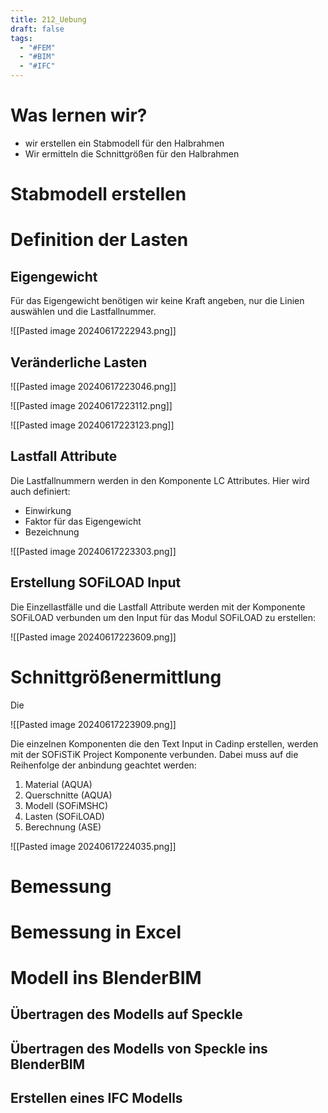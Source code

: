 ```yaml
---
title: 212_Uebung
draft: false
tags:
  - "#FEM"
  - "#BIM"
  - "#IFC"
---
```

# Was lernen wir?

- wir erstellen ein Stabmodell für den Halbrahmen
- Wir ermitteln die Schnittgrößen für den Halbrahmen


# Stabmodell erstellen



# Definition der Lasten

## Eigengewicht

Für das Eigengewicht benötigen wir keine Kraft angeben, nur die Linien auswählen und die Lastfallnummer. 

![[Pasted image 20240617222943.png]]


## Veränderliche Lasten

![[Pasted image 20240617223046.png]]


![[Pasted image 20240617223112.png]]


![[Pasted image 20240617223123.png]]


## Lastfall Attribute

Die Lastfallnummern werden in den Komponente LC Attributes.
Hier wird auch definiert:
- Einwirkung 
- Faktor für das Eigengewicht
- Bezeichnung

![[Pasted image 20240617223303.png]]

## Erstellung SOFiLOAD Input

Die Einzellastfälle und die Lastfall Attribute werden mit der Komponente SOFiLOAD verbunden um den Input für das Modul SOFiLOAD zu erstellen:

![[Pasted image 20240617223609.png]]
# Schnittgrößenermittlung

Die 

![[Pasted image 20240617223909.png]]

Die einzelnen Komponenten die den Text Input in Cadinp erstellen, werden mit der SOFiSTiK Project Komponente verbunden. Dabei muss auf die Reihenfolge der anbindung geachtet werden:
1. Material (AQUA)
2. Querschnitte (AQUA)
3. Modell (SOFiMSHC)
4. Lasten (SOFiLOAD)
5. Berechnung (ASE)

![[Pasted image 20240617224035.png]]

# Bemessung




# Bemessung in Excel




# Modell ins BlenderBIM

## Übertragen des Modells auf Speckle




## Übertragen des Modells von Speckle ins BlenderBIM



## Erstellen eines IFC Modells




